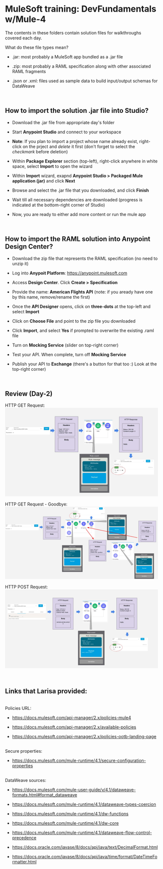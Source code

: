 # MuleSoft training: DevFundamentals w/Mule-4

The contents in these folders contain solution files for walkthroughs covered each day.

What do these file types mean?

- .jar: most probably a MuleSoft app bundled as a .jar file

- .zip: most probably a RAML specification along with other associated RAML fragments

- .json or .xml: files used as sample data to build input/output schemas for DataWeave


<BR>

## How to import the solution .jar file into Studio?

- Download the .jar file from appropriate day's folder

- Start **Anypoint Studio** and connect to your workspace

- **Note**: If you plan to import a project whose name already exist, right-click on the prject and _delete_ it first (don't forget to select the _checkmark_ before deletion)

- Within **Package Explorer** section (top-left), right-click anywhere in white space, select **Import** to open the wizard

- Within **Import** wizard, exapnd **Anypoint Studio > Packaged Mule application (jar)** and click **Next**

- Browse and select the .jar file that you downloaded, and click **Finish**

- Wait till all necessary dependencies are downloaded (progress is indicated at the bottom-right corner of Studio)

- Now, you are ready to either add more content or run the mule app


<BR>

## How to import the RAML solution into Anypoint Design Center?

- Download the zip file that represents the RAML specification (no need to unzip it)

- Log into **Anypoit Platform**: https://anypoint.mulesoft.com

- Access **Design Center**.  Click **Create > Specification**

- Provide the name: **American Flights API** (note: if you aready have one by this name, remove/rename the first)

- Once the **API Designer** opens, click on **three-dots** at the top-left and select **Import**

- Click on **Choose File** and point to the zip file you downloaded

- Click **Import**, and select **Yes** if prompted to overwrite the existing .raml file

- Turn on **Mocking Service** (slider on top-right corner)

- Test your API.  When complete, turn off **Mocking Service**

- Publish your API to **Exchange** (there's a button for that too :)  Look at the top-right corner)

<BR>

## Review (Day-2)

HTTP GET Request:
![HTTP GET Request](pictures/HTTP-GET-Request.jpg?raw=true)
<BR>

HTTP GET Request - Goodbye:
![HTTP GET Request - Goodbye](pictures/HTTP-GET-Request_Goodbye.jpg?raw=true)
<BR>

HTTP POST Request:
![HTTP POST Request](pictures/HTTP-POST_Request.jpg?raw=true)
<BR>

<BR>

## Links that Larisa provided:

<BR>
Policies URL:

 - https://docs.mulesoft.com/api-manager/2.x/policies-mule4

 - https://docs.mulesoft.com/api-manager/2.x/available-policies

 - https://docs.mulesoft.com/api-manager/2.x/policies-ootb-landing-page 

<BR>
Secure properties:

 - https://docs.mulesoft.com/mule-runtime/4.1/secure-configuration-properties

<BR>
DataWeave sources:

- https://docs.mulesoft.com/mule-user-guide/v/4.1/dataweave-formats.html#format_dataweave


- https://docs.mulesoft.com/mule-runtime/4.1/dataweave-types-coercion

- https://docs.mulesoft.com/mule-runtime/4.1/dw-functions

- https://docs.mulesoft.com/mule-runtime/4.1/dw-core

- https://docs.mulesoft.com/mule-runtime/4.1/dataweave-flow-control-precedence

- https://docs.oracle.com/javase/8/docs/api/java/text/DecimalFormat.html

- https://docs.oracle.com/javase/8/docs/api/java/time/format/DateTimeFormatter.html